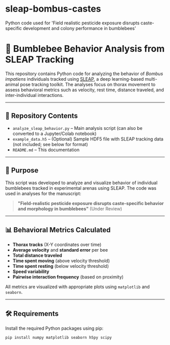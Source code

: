 # sleap-bombus-castes
Python code used for 'Field realistic pesticide exposure disrupts caste-specific development and colony performance in bumblebees'

# 🐝 Bumblebee Behavior Analysis from SLEAP Tracking

This repository contains Python code for analyzing the behavior of *Bombus impatiens* individuals tracked using [SLEAP](https://sleap.ai/), a deep learning-based multi-animal pose tracking toolkit. The analyses focus on thorax movement to assess behavioral metrics such as velocity, rest time, distance traveled, and inter-individual interactions.

---

## 📂 Repository Contents

- `analyze_sleap_behavior.py` – Main analysis script (can also be converted to a Jupyter/Colab notebook)
- `example_data.h5` – (Optional) Sample HDF5 file with SLEAP tracking data (not included; see below for format)
- `README.md` – This documentation

---

## 🧪 Purpose

This script was developed to analyze and visualize behavior of individual bumblebees tracked in experimental arenas using SLEAP. The code was used in analyses for the manuscript:

> **"Field-realistic pesticide exposure disrupts caste-specific behavior and morphology in bumblebees"** (Under Review)

---

## 📊 Behavioral Metrics Calculated

- **Thorax tracks** (X-Y coordinates over time)
- **Average velocity** and **standard error** per bee
- **Total distance traveled**
- **Time spent moving** (above velocity threshold)
- **Time spent resting** (below velocity threshold)
- **Speed variability**
- **Pairwise interaction frequency** (based on proximity)

All metrics are visualized with appropriate plots using `matplotlib` and `seaborn`.

---

## 🛠 Requirements

Install the required Python packages using pip:

```bash
pip install numpy matplotlib seaborn h5py scipy

